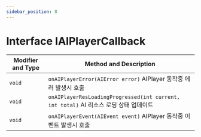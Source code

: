 ```yaml
---
sidebar_position: 8
---
```


# Interface IAIPlayerCallback

| Modifier and Type | Method and Description                                       |
| ----------------- | ------------------------------------------------------------ |
| `void`            | `onAIPlayerError(AIError error)` AIPlayer 동작중 에러 발생시 호출  |
| `void`            | `onAIPlayerResLoadingProgressed(int current, int total)` AI 리소스 로딩 상태 업데이트 |
| `void`            | `onAIPlayerEvent(AIEvent event)` AIPlayer 동작중 이벤트 발생시 호출 |
